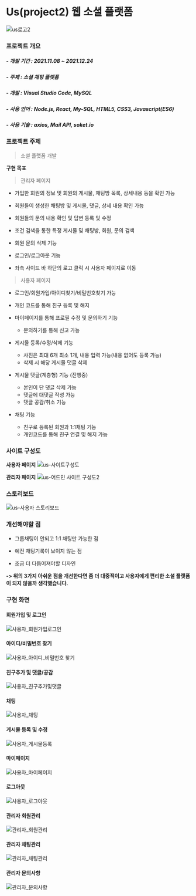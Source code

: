 
# Us(project2) 웹 소셜 플랫폼
![us로고2](https://user-images.githubusercontent.com/86812172/154806427-73bc0cf4-f838-4c8d-a5a9-c15db70facfb.png)

### 프로젝트 개요
##### -  개발 기간  :  2021.11.08 ~ 2021.12.24
##### -  주제  :  소셜 채팅 플랫폼
##### -  개발  :  Visual Studio Code, MySQL
##### -  사용 언어  :  Node.js, React, My-SQL, HTML5, CSS3, Javascript(ES6)
##### -  사용 기술  :  axios, Mail API, soket.io

### 프로젝트 주제
> 소셜 플랫폼 개발

**구현 목표**
> 관리자 페이지
+ 가입한 회원의 정보 및 회원의 게시물, 채팅방 목록, 상세내용 등을 확인 가능

+ 회원들이 생성한 채팅방 및 게시물, 댓글, 상세 내용 확인 가능

+ 회원들의 문의 내용 확인 및 답변 등록 및 수정

+ 조건 검색을 통한 특정 게시물 및 채팅방, 회원, 문의 검색

+ 회원 문의 삭제 기능

+ 로그인/로그아웃 기능

+ 좌측 사이드 바 하단의 로고 클릭 시 사용자 페이지로 이동

> 사용자 페이지
+ 로그인/회원가입/아이디찾기/비밀번호찾기 가능

+ 개인 코드를 통해 친구 등록 및 해지

+ 마이페이지를 통해 프로필 수정 및 문의하기 기능
  +  문의하기를 통해 신고 가능
  
+ 게시물 등록/수정/삭제 기능
  + 사진은 최대 6개 최소 1개, 내용 입력 가능(내용 없어도 등록 가능)
  + 삭제 시 해당 게시물 댓글 삭제
  
+ 게시물 댓글(계층형) 기능 (진행중)
  + 본인이 단 댓글 삭제 가능
  + 댓글에 대댓글 작성 가능
  + 댓글 공감/취소 기능
  
+ 채팅 기능
  + 친구로 등록된 회원과 1:1채팅 기능
  + 개인코드를 통해 친구 연결 및 해지 가능

### 사이트 구성도
**사용자 페이지**
![us-사이트구성도](https://user-images.githubusercontent.com/86812172/154833272-3c0c5980-9391-4fb4-9261-ec755d1dd632.png)

**관리자 페이지**
![us-어드민 사이트 구성도2](https://user-images.githubusercontent.com/86812172/154833350-a2b784fc-54a0-4ac0-9012-c58990e68be5.png)

### 스토리보드
![us-사용자 스토리보드](https://user-images.githubusercontent.com/86812172/154833852-54efd831-37c7-4ff9-9c98-f9716512eeef.png)


### 개선해야할 점 
+ 그룹채팅이 안되고 1:1 채팅만 가능한 점

+ 예전 채팅기록이 보이지 않는 점

+ 조금 더 다듬어져야할 디자인 

**-> 위의 3가지 아쉬운 점을 개선한다면 좀 더 대중적이고 사용자에게 편리한 소셜 플랫폼이 되지 않을까 생각했습니다.**
<br>

### 구현 화면
#### 회원가입 및 로그인
![사용자_회원가입로그인](https://user-images.githubusercontent.com/86812172/149651996-9e14e78b-5999-46e4-876c-bd7075aa0c95.gif)
#### 아이디/비밀번호 찾기
![사용자_아이디_비밀번호 찾기](https://user-images.githubusercontent.com/86812172/154832869-32ddec94-d08d-4fe4-b0ae-796344357a63.gif)
#### 친구추가 및 댓글/공감
![사용자_친구추가및댓글](https://user-images.githubusercontent.com/86812172/149652105-220a60ce-b812-4ba9-80d0-06c08c50b708.gif)
#### 채팅
![사용자_채팅](https://user-images.githubusercontent.com/86812172/149652157-c74ce945-ddd8-4976-a334-23b37cb6bdd7.gif)
#### 게시물 등록 및 수정
![사용자_게시물등록](https://user-images.githubusercontent.com/86812172/154832799-b551b1e1-968f-40ae-9023-fc56c020773d.gif)
#### 마이페이지
![사용자_마이페이지](https://user-images.githubusercontent.com/86812172/149652186-aeadddaf-20ac-4415-96a2-33ac2070b9f0.gif)
#### 로그아웃
![사용자_로그아웃](https://user-images.githubusercontent.com/86812172/149652071-d02d2ade-3199-45f8-99f1-30a72a206e5d.gif)
#### 관리자 회원관리
![관리자_회원관리](https://user-images.githubusercontent.com/86812172/154832850-11bc1f31-6c71-46ad-9963-e2d7eb63c947.gif)
#### 관리자 채팅관리
![관리자_채팅관리](https://user-images.githubusercontent.com/86812172/154832818-b3814386-f8ea-40d6-89ae-9a2ae14aadf5.gif)
#### 관리자 문의사항
![관리자_문의사항](https://user-images.githubusercontent.com/86812172/154832836-26133197-2c59-4b3d-97ac-595620dc7a5c.gif)

<br>


